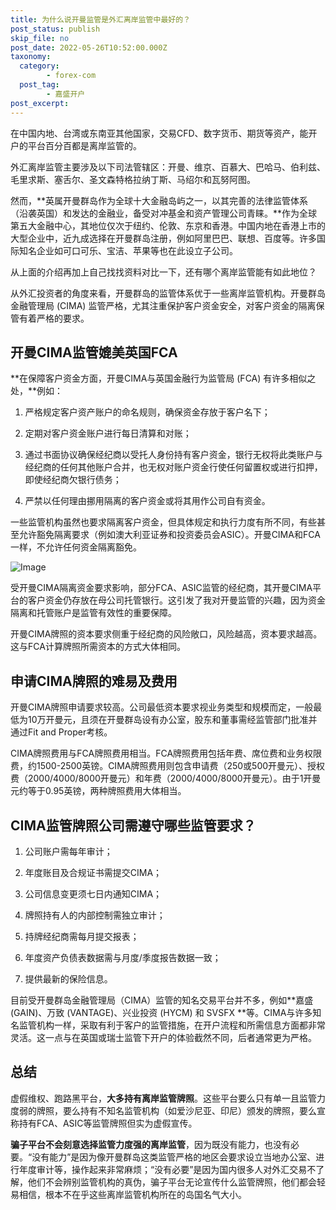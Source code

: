```yaml
---
title: 为什么说开曼监管是外汇离岸监管中最好的？
post_status: publish
skip_file: no
post_date: 2022-05-26T10:52:00.000Z
taxonomy:
  category:
        - forex-com
  post_tag:
        - 嘉盛开户
post_excerpt: 
---
```

在中国内地、台湾或东南亚其他国家，交易CFD、数字货币、期货等资产，能开户的平台百分百都是离岸监管的。

外汇离岸监管主要涉及以下司法管辖区：开曼、维京、百慕大、巴哈马、伯利兹、毛里求斯、塞舌尔、圣文森特格拉纳丁斯、马绍尔和瓦努阿图。

然而，**英属开曼群岛作为全球十大金融岛屿之一，以其完善的法律监管体系（沿袭英国）和发达的金融业，备受对冲基金和资产管理公司青睐。**作为全球第五大金融中心，其地位仅次于纽约、伦敦、东京和香港。中国内地在香港上市的大型企业中，近九成选择在开曼群岛注册，例如阿里巴巴、联想、百度等。许多国际知名企业如可口可乐、宝洁、苹果等也在此设立子公司。

从上面的介绍再加上自己找找资料对比一下，还有哪个离岸监管能有如此地位？

从外汇投资者的角度来看，开曼群岛的监管体系优于一些离岸监管机构。开曼群岛金融管理局 (CIMA) 监管严格，尤其注重保护客户资金安全，对客户资金的隔离保管有着严格的要求。

## 开曼CIMA监管媲美英国FCA

**在保障客户资金方面，开曼CIMA与英国金融行为监管局 (FCA) 有许多相似之处，**例如：

1. 严格规定客户资产账户的命名规则，确保资金存放于客户名下；

1. 定期对客户资金账户进行每日清算和对账；

1. 通过书面协议确保经纪商以受托人身份持有客户资金，银行无权将此类账户与经纪商的任何其他账户合并，也无权对账户资金行使任何留置权或进行扣押，即使经纪商欠银行债务；

1. 严禁以任何理由挪用隔离的客户资金或将其用作公司自有资金。

一些监管机构虽然也要求隔离客户资金，但具体规定和执行力度有所不同，有些甚至允许豁免隔离要求（例如澳大利亚证券和投资委员会ASIC）。开曼CIMA和FCA一样，不允许任何资金隔离豁免。

![Image](https://prod-files-secure.s3.us-west-2.amazonaws.com/39ed1227-6d7d-4570-be36-9ccd4a2c4241/bd849744-3fcb-4a37-8312-357962c8f065/image.png?X-Amz-Algorithm=AWS4-HMAC-SHA256&X-Amz-Content-Sha256=UNSIGNED-PAYLOAD&X-Amz-Credential=ASIAZI2LB466XHSDRUC3%2F20250428%2Fus-west-2%2Fs3%2Faws4_request&X-Amz-Date=20250428T101414Z&X-Amz-Expires=3600&X-Amz-Security-Token=IQoJb3JpZ2luX2VjENr%2F%2F%2F%2F%2F%2F%2F%2F%2F%2FwEaCXVzLXdlc3QtMiJGMEQCIGfx69TxYzKBAeKMXzVR5KYaFFFvCiwOWBQ%2Fh91jwtCFAiAN1nsNxIkplZ%2FMECvI5p%2FgqwajMPyGqGPMdxR2BJLHPyr%2FAwhzEAAaDDYzNzQyMzE4MzgwNSIMp8YfxYS9UUyWS9GHKtwDuSr1jrD084IP%2FhhsemQ40Ge8w74GtQBZ7LVSx13%2FmbHUTfTsxzqsNqYQxWEtH5hBhRv%2BdLIJfrIpU5P1Mxc6RWS8YPLHZ1QoskA88v5w1HrWsPAvgT5wcT7NsU6HDebLStHnb%2F7706c2eFCNwYcrx9fNmrwzKm5DQuvQzGSlZmVSl28Ld0XupyazOM2AZ%2Fj4SFFURZLWkSr6ULDJItpnVe%2F6wdIlclPDor28tHv8GIvIZYIp%2BBqZ0fJy3FOZgenUWZz62cuKneQkydBTgCkIafFt9pA0tSfUqO1TNTS3vETOsNpOyw799WVGuWm1kc6tyTFpLgXTWfCEMcapKWiwEGOepXslQ%2BCfLq%2FZz7EvBeb%2BF66sSr4Q9T8uFcishJjh2wn%2Fd%2B6ylKdm8Zm0yF7qBLxbmxDwUngdYjHENf5w%2BFiA3G4e%2FQe5B%2F90HVPu4Siig%2Fkj0Yaj18RL3uL5d3U35qD%2F2I3znQ0DIjPNzXHqESpuRKGembX4F3FSU8otR6hEAautoQHSXH7fa9c37bPRYV%2BDs%2Bv5mKGtcO8J7PwDrOK34CaZfOm8fpckJP3UxonZcKUZEhUSA4xxFYkp8NJZKTTBxRoLiEZaCMuFptO04LmPu6hytbYOLHj3Qw4w2qi9wAY6pgE1j65jlrh%2F2wlfGAldiE%2FF2GLaikolxtbNJHzxuEC7o6qeRe9D0k%2B8mPsmjoiP33uhAvikqPFm1MyYncmmQIKu8G9cT7S%2FGZMtFAroQsF3FDOhnjVapTU%2BASt93US2U3YqIUoDYgKruJlC%2Fh0h3tX7JQ%2BpHrTy5Lks%2F3ZqxnZNeWEUokuSLc317UOeZONEPPD1l7nQfsM7ZgP87TWW4ddKPHJ3PtvH&X-Amz-Signature=0db9e63f39523f178de0df77ebf1ee987b38f526a78590e47771ebb684fc1567&X-Amz-SignedHeaders=host&x-id=GetObject)

受开曼CIMA隔离资金要求影响，部分FCA、ASIC监管的经纪商，其开曼CIMA平台的客户资金仍存放在母公司托管银行。这引发了我对开曼监管的兴趣，因为资金隔离和托管账户是监管有效性的重要保障。

开曼CIMA牌照的资本要求侧重于经纪商的风险敞口，风险越高，资本要求越高。这与FCA计算牌照所需资本的方式大体相同。

## **申请CIMA牌照的难易及费用**

开曼CIMA牌照申请要求较高。公司最低资本要求视业务类型和规模而定，一般最低为10万开曼元，且须在开曼群岛设有办公室，股东和董事需经监管部门批准并通过Fit and Proper考核。

CIMA牌照费用与FCA牌照费用相当。FCA牌照费用包括年费、席位费和业务权限费，约1500-2500英镑。CIMA牌照费用则包含申请费（250或500开曼元）、授权费（2000/4000/8000开曼元）和年费（2000/4000/8000开曼元）。由于1开曼元约等于0.95英镑，两种牌照费用大体相当。

## CIMA监管牌照公司需遵守哪些监管要求？

1. 公司账户需每年审计；

1. 年度账目及合规证书需提交CIMA；

1. 公司信息变更须七日内通知CIMA；

1. 牌照持有人的内部控制需独立审计；

1. 持牌经纪商需每月提交报表；

1. 年度资产负债表数据需与月度/季度报告数据一致；

1. 提供最新的保险信息。

目前受开曼群岛金融管理局（CIMA）监管的知名交易平台并不多，例如**嘉盛 (GAIN)、万致 (VANTAGE)、兴业投资 (HYCM) 和 SVSFX **等。CIMA与许多知名监管机构一样，采取有利于客户的监管措施，在开户流程和所需信息方面都非常灵活。这一点与在英国或瑞士监管下开户的体验截然不同，后者通常更为严格。

## 总结

虚假维权、跑路黑平台，**大多持有离岸监管牌照**。这些平台要么只有单一且监管力度弱的牌照，要么持有不知名监管机构（如爱沙尼亚、印尼）颁发的牌照，要么宣称持有FCA、ASIC等监管牌照但实为虚假宣传。

**骗子平台不会刻意选择监管力度强的离岸监管**，因为既没有能力，也没有必要。“没有能力”是因为像开曼群岛这类监管严格的地区会要求设立当地办公室、进行年度审计等，操作起来非常麻烦；“没有必要”是因为国内很多人对外汇交易不了解，他们不会辨别监管机构的真伪，骗子平台无论宣传什么监管牌照，他们都会轻易相信，根本不在乎这些离岸监管机构所在的岛国名气大小。